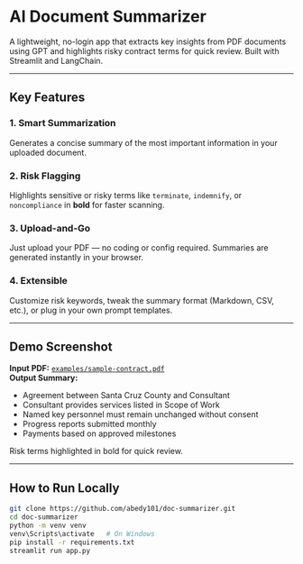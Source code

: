 # AI Document Summarizer

A lightweight, no-login app that extracts key insights from PDF documents using GPT and highlights risky contract terms for quick review. Built with Streamlit and LangChain.

---

## Key Features

### 1. Smart Summarization  
Generates a concise summary of the most important information in your uploaded document.

### 2. Risk Flagging  
Highlights sensitive or risky terms like `terminate`, `indemnify`, or `noncompliance` in **bold** for faster scanning.

### 3. Upload-and-Go  
Just upload your PDF — no coding or config required. Summaries are generated instantly in your browser.

### 4. Extensible  
Customize risk keywords, tweak the summary format (Markdown, CSV, etc.), or plug in your own prompt templates.

---

## Demo Screenshot

**Input PDF:** [`examples/sample-contract.pdf`](examples/sample-contract.pdf)  
**Output Summary:**

- Agreement between Santa Cruz County and Consultant  
- Consultant provides services listed in Scope of Work  
- Named key personnel must remain unchanged without consent  
- Progress reports submitted monthly  
- Payments based on approved milestones  

Risk terms highlighted in bold for quick review.

---

## How to Run Locally

```bash
git clone https://github.com/abedy101/doc-summarizer.git
cd doc-summarizer
python -m venv venv
venv\Scripts\activate   # On Windows
pip install -r requirements.txt
streamlit run app.py

